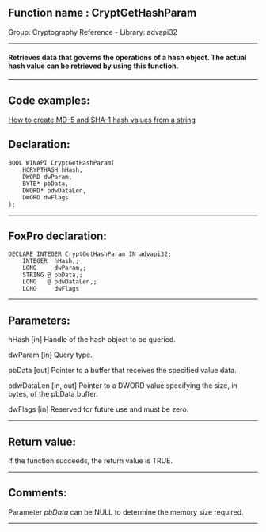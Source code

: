 
## Function name : CryptGetHashParam
Group: Cryptography Reference - Library: advapi32    
***  


#### Retrieves data that governs the operations of a hash object. The actual hash value can be retrieved by using this function.

***  


## Code examples:
[How to create MD-5 and SHA-1 hash values from a string](../../samples/sample_483.md)  

## Declaration:
```foxpro  
BOOL WINAPI CryptGetHashParam(
	HCRYPTHASH hHash,
	DWORD dwParam,
	BYTE* pbData,
	DWORD* pdwDataLen,
	DWORD dwFlags
);  
```  
***  


## FoxPro declaration:
```foxpro  
DECLARE INTEGER CryptGetHashParam IN advapi32;
	INTEGER  hHash,;
	LONG     dwParam,;
	STRING @ pbData,;
	LONG   @ pdwDataLen,;
	LONG     dwFlags  
```  
***  


## Parameters:
hHash 
[in] Handle of the hash object to be queried. 

dwParam 
[in] Query type.

pbData 
[out] Pointer to a buffer that receives the specified value data.

pdwDataLen 
[in, out] Pointer to a DWORD value specifying the size, in bytes, of the pbData buffer. 

dwFlags 
[in] Reserved for future use and must be zero.   
***  


## Return value:
If the function succeeds, the return value is TRUE.  
***  


## Comments:
Parameter <Em>pbData</Em> can be NULL to determine the memory size required.  
  
***  

